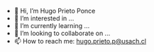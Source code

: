 - 👋 Hi, I’m Hugo Prieto Ponce
- 👀 I’m interested in ...
- 🌱 I’m currently learning ...
- 💞️ I’m looking to collaborate on ...
- 📫 How to reach me: hugo.prieto.p@usach.cl

<!---
HugoPrietoPonceUSACH/HugoPrietoPonceUSACH is a ✨ special ✨ repository because its `README.md` (this file) appears on your GitHub profile.
You can click the Preview link to take a look at your changes.
--->
